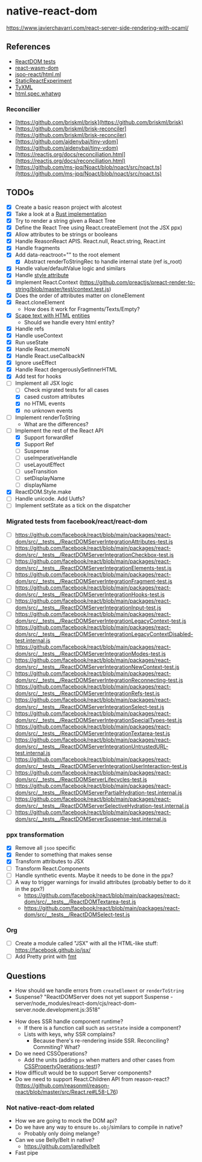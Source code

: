 # native-react-dom

https://www.javierchavarri.com/react-server-side-rendering-with-ocaml/

## References

- [ReactDOM tests](https://github.com/facebook/react/tree/main/packages/react-dom/src/__tests__)
- [react-wasm-dom](https://github.com/MaibornWolff/react-wasm-dom/)
- [jsoo-react/html.ml](https://github.com/ml-in-barcelona/jsoo-react/blob/main/ppx/html.ml)
- [StaticReactExperiment](https://github.com/reasonml/reason-react/compare/StaticReactExperiment)
- [TyXML](https://github.com/ocsigen/tyxml)
- [html.spec.whatwg](https://html.spec.whatwg.org/#attr-input-checked)

### Reconcilier

- [https://github.com/briskml/brisk](https://github.com/briskml/brisk)
- [https://github.com/briskml/brisk-reconciler](https://github.com/briskml/brisk-reconciler)
- [https://github.com/aidenybai/tiny-vdom](https://github.com/aidenybai/tiny-vdom)
- [https://reactjs.org/docs/reconciliation.html](https://reactjs.org/docs/reconciliation.html)
- [https://github.com/ms-jpq/Noact/blob/noact/src/noact.ts](https://github.com/ms-jpq/Noact/blob/noact/src/noact.ts)

## TODOs

- [x] Create a basic reason project with alcotest
- [x] Take a look at a [Rust implementation](https://github.com/MaibornWolff/react-wasm-dom)
- [x] Try to render a string given a React Tree
- [x] Define the React Tree using React.createElement (not the JSX ppx)
- [x] Allow attributes to be strings or booleans
- [x] Handle ReasonReact APIS. React.null, React.string, React.int
- [x] Handle fragments
- [x] Add data-reactroot="" to the root element
  - [x] Abstract renderToStringRec to handle internal state (ref is_root)
- [x] Handle value/defaultValue logic and similars
- [x] Handle [style attribute](https://github.com/MaibornWolff/react-wasm-dom/blob/main/src/__tests__/CSSPropertyOperations-test.jsx)
- [x] Implement React.Context (https://github.com/preactjs/preact-render-to-string/blob/master/test/context.test.js)
- [x] Does the order of attributes matter on cloneElement
- [x] React.cloneElement
  - How does it work for Fragments/Texts/Empty?
- [x] [Scape text with HTML](https://github.com/MaibornWolff/react-wasm-dom/blob/main/src/__tests__/escapeTextForBrowser-test.jsx) [entities](https://stackoverflow.com/questions/7381974/which-characters-need-to-be-escaped-in-html)
  - Should we handle every html entity?
- [x] Handle refs
- [x] Handle useContext
- [x] Run useState
- [x] Handle React.memoN
- [x] Handle React.useCallbackN
- [x] Ignore useEffect
- [x] Handle React dengerouslySetInnerHTML
- [x] Add test for hooks
- [ ] Implement all JSX logic
  - [ ] Check migrated tests for all cases
  - [x] cased custom attributes
  - [x] no HTML events
  - [x] no unknown events
- [ ] Implement renderToString
  - What are the differences?
- [ ] Implement the rest of the React API
  - [x] Support forwardRef
  - [x] Support Ref
  - [ ] Suspense
  - [ ] useImperativeHandle
  - [ ] useLayoutEffect
  - [ ] useTransition
  - [ ] setDisplayName
  - [ ] displayName
- [x] ReactDOM.Style.make
- [ ] Handle unicode. Add Uutfs?
- [ ] Implement setState as a tick on the dispatcher

### Migrated tests from facebook/react/react-dom
- [ ] https://github.com/facebook/react/blob/main/packages/react-dom/src/__tests__/ReactDOMServerIntegrationAttributes-test.js
- [ ] https://github.com/facebook/react/blob/main/packages/react-dom/src/__tests__/ReactDOMServerIntegrationCheckbox-test.js
- [ ] https://github.com/facebook/react/blob/main/packages/react-dom/src/__tests__/ReactDOMServerIntegrationElements-test.js
- [ ] https://github.com/facebook/react/blob/main/packages/react-dom/src/__tests__/ReactDOMServerIntegrationFragment-test.js
- [ ] https://github.com/facebook/react/blob/main/packages/react-dom/src/__tests__/ReactDOMServerIntegrationHooks-test.js
- [ ] https://github.com/facebook/react/blob/main/packages/react-dom/src/__tests__/ReactDOMServerIntegrationInput-test.js
- [ ] https://github.com/facebook/react/blob/main/packages/react-dom/src/__tests__/ReactDOMServerIntegrationLegacyContext-test.js
- [ ] https://github.com/facebook/react/blob/main/packages/react-dom/src/__tests__/ReactDOMServerIntegrationLegacyContextDisabled-test.internal.js
- [ ] https://github.com/facebook/react/blob/main/packages/react-dom/src/__tests__/ReactDOMServerIntegrationModes-test.js
- [ ] https://github.com/facebook/react/blob/main/packages/react-dom/src/__tests__/ReactDOMServerIntegrationNewContext-test.js
- [ ] https://github.com/facebook/react/blob/main/packages/react-dom/src/__tests__/ReactDOMServerIntegrationReconnecting-test.js
- [ ] https://github.com/facebook/react/blob/main/packages/react-dom/src/__tests__/ReactDOMServerIntegrationRefs-test.js
- [ ] https://github.com/facebook/react/blob/main/packages/react-dom/src/__tests__/ReactDOMServerIntegrationSelect-test.js
- [ ] https://github.com/facebook/react/blob/main/packages/react-dom/src/__tests__/ReactDOMServerIntegrationSpecialTypes-test.js
- [ ] https://github.com/facebook/react/blob/main/packages/react-dom/src/__tests__/ReactDOMServerIntegrationTextarea-test.js
- [ ] https://github.com/facebook/react/blob/main/packages/react-dom/src/__tests__/ReactDOMServerIntegrationUntrustedURL-test.internal.js
- [ ] https://github.com/facebook/react/blob/main/packages/react-dom/src/__tests__/ReactDOMServerIntegrationUserInteraction-test.js
- [ ] https://github.com/facebook/react/blob/main/packages/react-dom/src/__tests__/ReactDOMServerLifecycles-test.js
- [ ] https://github.com/facebook/react/blob/main/packages/react-dom/src/__tests__/ReactDOMServerPartialHydration-test.internal.js
- [ ] https://github.com/facebook/react/blob/main/packages/react-dom/src/__tests__/ReactDOMServerSelectiveHydration-test.internal.js
- [ ] https://github.com/facebook/react/blob/main/packages/react-dom/src/__tests__/ReactDOMServerSuspense-test.internal.js

### ppx transformation

- [x] Remove all `jsoo` specific
- [x] Render to something that makes sense
- [x] Transform attributes to JSX
- [ ] Transform React.Components
- [ ] Handle synthetic events. Maybe it needs to be done in the ppx?
- [ ] A way to trigger warnings for invalid attributes (probably better to do it in the ppx?)
  - https://github.com/facebook/react/blob/main/packages/react-dom/src/__tests__/ReactDOMTextarea-test.js
  - https://github.com/facebook/react/blob/main/packages/react-dom/src/__tests__/ReactDOMSelect-test.js

### Org
- [ ] Create a module called "JSX" with all the HTML-like stuff: https://facebook.github.io/jsx/
- [ ] Add Pretty print with [fmt](https://github.com/dbuenzli/fmt)

## Questions

- How should we handle errors from `createElement` or `renderToString`
- Suspense?
  "ReactDOMServer does not yet support Suspense - server/node_modules/react-dom/cjs/react-dom-server.node.development.js:3518"
<!-- - UseEffect should not run -->
- How does SSR handle component runtime?
  - If there is a function call such as `setState` inside a component?
  - Lists with keys, why SSR complains?
    - Because there's re-rendering inside SSR. Reconciling? Commiting? What?
- Do we need CSSOperations?
  - Add the units (adding `px` when matters and other cases from [CSSPropertyOperations-test](https://github.com/MaibornWolff/react-wasm-dom/blob/main/src/__tests__/CSSPropertyOperations-test.jsx))?
- How difficult would be to support Server components?
- Do we need to support React.Children API from reason-react? (https://github.com/reasonml/reason-react/blob/master/src/React.re#L58-L76)

### Not native-react-dom related

- How we are going to mock the DOM api?
- Do we have any way to ensure `bs.obj`/similars to compile in native?
  - Probably only doing melange?
- Can we use Belly/Belt in native?
  - https://github.com/jaredly/belt
- Fast pipe
